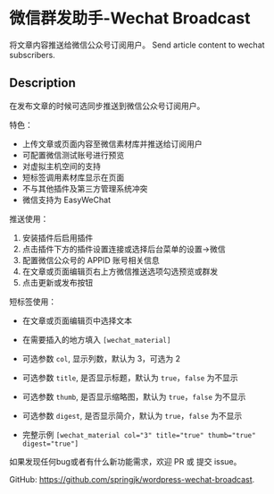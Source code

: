 # 微信群发助手-Wechat Broadcast

将文章内容推送给微信公众号订阅用户。
Send article content to wechat subscribers.

## Description

在发布文章的时候可选同步推送到微信公众号订阅用户。

特色：

* 上传文章或页面内容至微信素材库并推送给订阅用户
* 可配置微信测试账号进行预览
* 对虚拟主机空间的支持
* 短标签调用素材库显示在页面
* 不与其他插件及第三方管理系统冲突
* 微信支持为 EasyWeChat

推送使用：

1. 安装插件后启用插件
2. 点击插件下方的插件设置连接或选择后台菜单的设置->微信
3. 配置微信公众号的 APPID 账号相关信息
4. 在文章或页面编辑页右上方微信推送选项勾选预览或群发
5. 点击更新或发布按钮

短标签使用：

* 在文章或页面编辑页中选择文本
* 在需要插入的地方填入 `[wechat_material]`

* 可选参数 `col`, 显示列数，默认为 3，可选为 2
* 可选参数 `title`, 是否显示标题，默认为 `true`，`false` 为不显示
* 可选参数 `thumb`, 是否显示缩略图，默认为 `true`，`false` 为不显示
* 可选参数 `digest`, 是否显示简介，默认为 `true`，`false` 为不显示

* 完整示例 `[wechat_material col="3" title="true" thumb="true" digest="true"]`


如果发现任何bug或者有什么新功能需求，欢迎 PR 或 提交 issue。

GitHub: https://github.com/springjk/wordpress-wechat-broadcast.